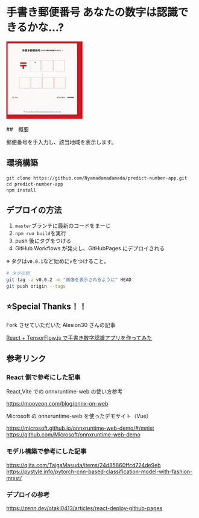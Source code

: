 # 手書き郵便番号 あなたの数字は認識できるかな...?

<img src="./output.gif" width="40%" />

##　概要

郵便番号を手入力し、該当地域を表示します。

## 環境構築

```terminal
git clone https://github.com/Nyamadamadamada/predict-number-app.git
cd predict-number-app
npm install
```

## デプロイの方法

1. `master`ブランチに最新のコードをまーじ
2. `npm run build`を実行
3. push 後にタグをつける
4. GitHub Workflows が発火し、GitHubPages にデプロイされる

※ タグは`v0.0.1`など始めに`v`をつけること。

```bash
# タグの例
git tag -a v0.0.2 -m "画像を表示されるように" HEAD
git push origin --tags
```

## ⭐️Special Thanks！！

Fork させていただいた Alesion30 さんの記事

[React + TensorFlow.js で手書き数字認識アプリを作ってみた](https://qiita.com/Alesion30/items/27713d7a65dc2d12b259)

## 参考リンク

### React 側で参考にした記事

React,Vite での onnxruntime-web の使い方参考

https://mooyeon.com/blog/onnx-on-web

Microsoft の onnxruntime-web を使ったデモサイト（Vue）

https://microsoft.github.io/onnxruntime-web-demo/#/mnist
https://github.com/Microsoft/onnxruntime-web-demo

### モデル構築で参考にした記事

https://qiita.com/TaigaMasuda/items/24d85860ffcd724de9eb
https://pystyle.info/pytorch-cnn-based-classification-model-with-fashion-mnist/

### デプロイの参考

https://zenn.dev/otaki0413/articles/react-deploy-github-pages
